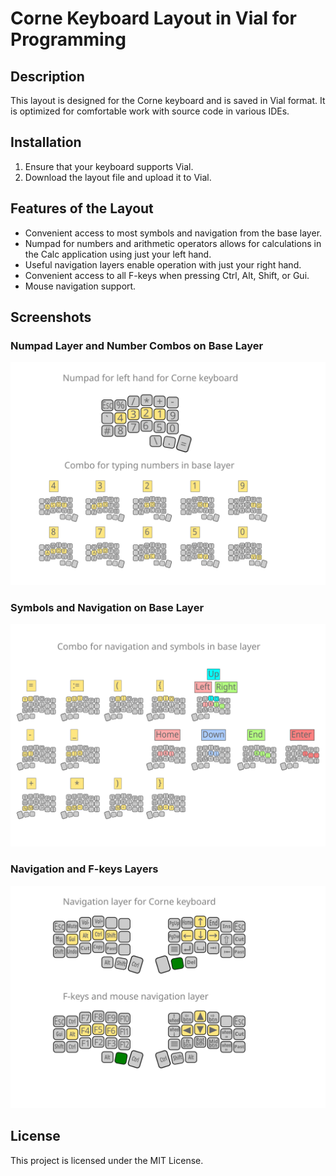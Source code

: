 # Corne Keyboard Layout in Vial for Programming

## Description

This layout is designed for the Corne keyboard and is saved in Vial format. It is optimized for comfortable work with source code in various IDEs.

## Installation

1. Ensure that your keyboard supports Vial.
2. Download the layout file and upload it to Vial.

## Features of the Layout

- Convenient access to most symbols and navigation from the base layer.
- Numpad for numbers and arithmetic operators allows for calculations in the Calc application using just your left hand.
- Useful navigation layers enable operation with just your right hand.
- Convenient access to all F-keys when pressing Ctrl, Alt, Shift, or Gui.
- Mouse navigation support.

## Screenshots

### Numpad Layer and Number Combos on Base Layer

![Numpad layer and number combos on base layer](img/conre-fau-combo-num.png)

### Symbols and Navigation on Base Layer

![Symbols and Navigation on base layer](img/conre-fau-combo-symb-nav.png)

### Navigation and F-keys Layers

![Navigation and F-keys layers](img/conre-fau-nav.png)

## License

This project is licensed under the MIT License.


